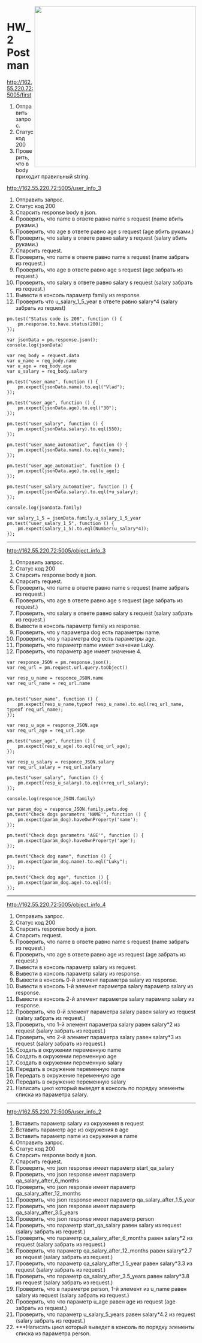 <img align='right' src="https://media.giphy.com/media/836HiJc7pgzy8iNXCn/giphy.gif" width="430" />

# HW_2 Postman


http://162.55.220.72:5005/first
1. Отправить запрос.
2. Статус код 200
3. Проверить, что в body приходит правильный string.

http://162.55.220.72:5005/user_info_3
1. Отправить запрос.
2. Статус код 200
3. Спарсить response body в json.
4. Проверить, что name в ответе равно name s request (name вбить руками.)
5. Проверить, что age в ответе равно age s request (age вбить руками.)
6. Проверить, что salary в ответе равно salary s request (salary вбить руками.)
7. Спарсить request.
8. Проверить, что name в ответе равно name s request (name забрать из request.)
9. Проверить, что age в ответе равно age s request (age забрать из request.)
10. Проверить, что salary в ответе равно salary s request (salary забрать из request.)
11. Вывести в консоль параметр family из response.
12. Проверить что u_salary_1_5_year в ответе равно salary*4 (salary забрать из request)
```
pm.test("Status code is 200", function () {
    pm.response.to.have.status(200);
});

var jsonData = pm.response.json();
console.log(jsonData)

var req_body = request.data
var u_name = req_body.name
var u_age = req_body.age
var u_salary = req_body.salary

pm.test("user_name", function () {
    pm.expect(jsonData.name).to.eql("Vlad");
});

pm.test("user_age", function () {
    pm.expect(jsonData.age).to.eql("30");
});

pm.test("user_salary", function () {
    pm.expect(jsonData.salary).to.eql(550);
});

pm.test("user_name_automative", function () {
    pm.expect(jsonData.name).to.eql(u_name);
});

pm.test("user_age_automative", function () {
    pm.expect(jsonData.age).to.eql(u_age);
});

pm.test("user_salary_automative", function () {
    pm.expect(jsonData.salary).to.eql(+u_salary);
});

console.log(jsonData.family)

var salary_1_5 = jsonData.family.u_salary_1_5_year
pm.test("user_salary_1_5", function () {
    pm.expect(salary_1_5).to.eql(Number(u_salary*4));
});
```
___
http://162.55.220.72:5005/object_info_3
1. Отправить запрос.
2. Статус код 200
3. Спарсить response body в json.
4. Спарсить request.
5. Проверить, что name в ответе равно name s request (name забрать из request.)
6. Проверить, что age в ответе равно age s request (age забрать из request.)
7. Проверить, что salary в ответе равно salary s request (salary забрать из request.)
8. Вывести в консоль параметр family из response.
9. Проверить, что у параметра dog есть параметры name.
10. Проверить, что у параметра dog есть параметры age.
11. Проверить, что параметр name имеет значение Luky.
12. Проверить, что параметр age имеет значение 4.
```
var responce_JSON = pm.response.json();
var req_url = pm.request.url.query.toObject()

var resp_u_name = responce_JSON.name
var req_url_name = req_url.name


pm.test("user_name", function () {
    pm.expect(resp_u_name,typeof resp_u_name).to.eql(req_url_name, typeof req_url_name);
});

var resp_u_age = responce_JSON.age
var req_url_age = req_url.age

pm.test("user_age", function () {
    pm.expect(resp_u_age).to.eql(req_url_age);
});

var resp_u_salary = responce_JSON.salary
var req_url_salary = req_url.salary

pm.test("user_salary", function () {
    pm.expect(resp_u_salary).to.eql(+req_url_salary);
});

console.log(responce_JSON.family)

var param_dog = responce_JSON.family.pets.dog
pm.test("Check dogs parametrs 'NAME'", function () { 
    pm.expect(param_dog).haveOwnProperty('name'); 
});

pm.test("Check dogs parametrs 'AGE'", function () { 
    pm.expect(param_dog).haveOwnProperty('age'); 
});

pm.test("Check dog name", function () {
    pm.expect(param_dog.name).to.eql("Luky");
});

pm.test("Check dog age", function () {
    pm.expect(param_dog.age).to.eql(4);
});
```
___
http://162.55.220.72:5005/object_info_4
1. Отправить запрос.
2. Статус код 200
3. Спарсить response body в json.
4. Спарсить request.
5. Проверить, что name в ответе равно name s request (name забрать из request.)
6. Проверить, что age в ответе равно age из request (age забрать из request.)
7. Вывести в консоль параметр salary из request.
8. Вывести в консоль параметр salary из response.
9. Вывести в консоль 0-й элемент параметра salary из response.
10. Вывести в консоль 1-й элемент параметра salary параметр salary из response.
11. Вывести в консоль 2-й элемент параметра salary параметр salary из response.
12. Проверить, что 0-й элемент параметра salary равен salary из request (salary забрать из request.)
13. Проверить, что 1-й элемент параметра salary равен salary*2 из request (salary забрать из request.)
14. Проверить, что 2-й элемент параметра salary равен salary*3 из request (salary забрать из request.)
15. Создать в окружении переменную name
16. Создать в окружении переменную age
17. Создать в окружении переменную salary
18. Передать в окружение переменную name
19. Передать в окружение переменную age
20. Передать в окружение переменную salary
21. Написать цикл который выведет в консоль по порядку элементы списка из параметра salary.

___

http://162.55.220.72:5005/user_info_2
1. Вставить параметр salary из окружения в request
2. Вставить параметр age из окружения в age
3. Вставить параметр name из окружения в name
4. Отправить запрос.
5. Статус код 200
6. Спарсить response body в json.
7. Спарсить request.
8. Проверить, что json response имеет параметр start_qa_salary
9. Проверить, что json response имеет параметр qa_salary_after_6_months
10. Проверить, что json response имеет параметр qa_salary_after_12_months
11. Проверить, что json response имеет параметр qa_salary_after_1.5_year
12. Проверить, что json response имеет параметр qa_salary_after_3.5_years
13. Проверить, что json response имеет параметр person
14. Проверить, что параметр start_qa_salary равен salary из request (salary забрать из request.)
15. Проверить, что параметр qa_salary_after_6_months равен salary*2 из request (salary забрать из request.)
16. Проверить, что параметр qa_salary_after_12_months равен salary*2.7 из request (salary забрать из request.)
17. Проверить, что параметр qa_salary_after_1.5_year равен salary*3.3 из request (salary забрать из request.)
18. Проверить, что параметр qa_salary_after_3.5_years равен salary*3.8 из request (salary забрать из request.)
19. Проверить, что в параметре person, 1-й элемент из u_name равен salary из request (salary забрать из request.)
20. Проверить, что что параметр u_age равен age из request (age забрать из request.)
21. Проверить, что параметр u_salary_5_years равен salary*4.2 из request (salary забрать из request.)
22. ***Написать цикл который выведет в консоль по порядку элементы списка из параметра person.

  
